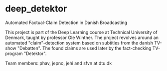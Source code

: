 # deep_detektor
Automated Factual-Claim Detection in Danish Broadcasting

This project is part of the Deep Learning course at Technical University of Denmark, taught by professor Ole Winther. 
The project revolves around an automated "claim"-detection system based on subtitles from the danish TV-show "Debatten". The found claims are used later by the fact-checking TV-program "Detektor". 

Team members: phav, jepno, jehi and sfvn at dtu.dk
